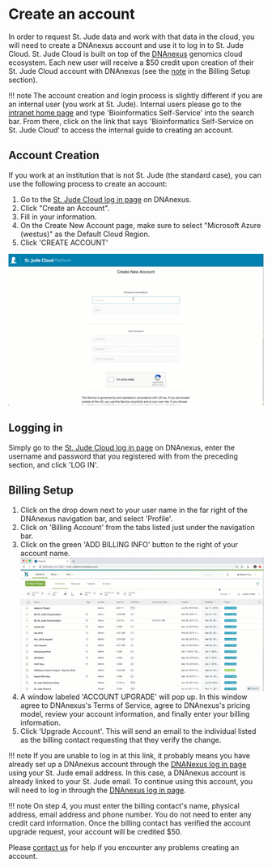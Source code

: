 # Create an account

In order to request St. Jude data and work with that data in the cloud, you will need to create a DNAnexus account and use it to log in to St. Jude Cloud. St. Jude Cloud is built on top of the [DNAnexus](https://www.dnanexus.com/) genomics cloud ecosystem. Each new user will receive a $50 credit upon creation of their St. Jude Cloud account with DNAnexus (see the [note](#billing-setup) in the Billing Setup section).

!!! note 
    The account creation and login process is slightly different if you are an internal user (you work at St. Jude). Internal users please go to the [intranet home page](https://home.stjude.org) and type 'Bioinformatics Self-Service' into the search bar. From there, click on the link that says 'Bioinformatics Self-Service on St. Jude Cloud' to access the internal guide to creating an account.


## Account Creation

If you work at an institution that is not St. Jude (the standard case), you can use the following process to create an account:

1. Go to the [St. Jude Cloud log in page](https://platform.dnanexus.com/register?client_id=sjcloudplatform) on DNAnexus.
2. Click "Create an Account".
3. Fill in your information.
4. On the Create New Account page, make sure to select "Microsoft Azure (westus)" as the Default Cloud Region.
5. Click 'CREATE ACCOUNT'

![](../../../images/guides/genomics-platform/requesting-data/create-DX-account.gif)

## Logging in

Simply go to the [St. Jude Cloud log in page](https://platform.dnanexus.com/login?client_id=sjcloudplatform) on DNAnexus, enter the username and password that you registered with from the preceding section, and click 'LOG IN'.

## Billing Setup
1. Click on the drop down next to your user name in the far right of the DNAnexus navigation bar, and select 'Profile'.
2. Click on 'Billing Account' from the tabs listed just under the navigation bar.
3. Click on the green 'ADD BILLING INFO' button to the right of your account name.
![](../../../images/guides/genomics-platform/requesting-data/DX-setup_billing_ext.gif)
4. A window labeled 'ACCOUNT UPGRADE' will pop up. In this window agree to DNAnexus's Terms of Service, agree to DNAnexus's pricing model, review your account information, and finally enter your billing information.
5. Click 'Upgrade Account'. This will send an email to the individual listed as the billing contact requesting that they verify the change.

!!! note
    If you are unable to log in at this link, it probably means you have already set up a DNAnexus account through the [DNANexus log in page](https://platform.dnanexus.com/login?client_id=sjcloudplatform) using your St. Jude email address. In this case, a DNAnexus account is already linked to your St. Jude email. To continue using this account, you will need to log in through the [DNAnexus log in page](https://platform.dnanexus.com/login?client_id=sjcloudplatform).

!!! note 
    On step 4, you must enter the billing contact's name, physical address, email address and phone number. You do not need to enter any credit card information. Once the billing contact has verified the account upgrade request, your account will be credited $50.


Please [contact us](mailto:support@stjude.cloud) for help if you encounter any problems creating an account.